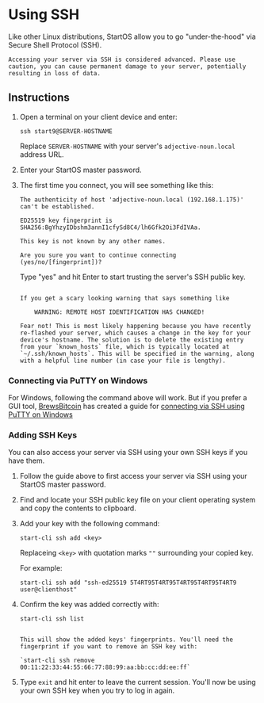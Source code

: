 # Using SSH

Like other Linux distributions, StartOS allow you to go "under-the-hood" via Secure Shell Protocol (SSH).

```admonish warning
Accessing your server via SSH is considered advanced. Please use caution, you can cause permanent damage to your server, potentially resulting in loss of data.
```

## Instructions

1.  Open a terminal on your client device and enter:

        ssh start9@SERVER-HOSTNAME

    Replace `SERVER-HOSTNAME` with your server's `adjective-noun.local` address URL.

1.  Enter your StartOS master password.

1.  The first time you connect, you will see something like this:

        The authenticity of host 'adjective-noun.local (192.168.1.175)' can't be established.

        ED25519 key fingerprint is SHA256:BgYhzyIDbshm3annI1cfySd8C4/lh6Gfk2Oi3FdIVAa.

        This key is not known by any other names.

        Are you sure you want to continue connecting (yes/no/[fingerprint])?

    Type "yes" and hit Enter to start trusting the server's SSH public key.

    ```admonish note

    If you get a scary looking warning that says something like

        WARNING: REMOTE HOST IDENTIFICATION HAS CHANGED!

    Fear not! This is most likely happening because you have recently re-flashed your server, which causes a change in the key for your device's hostname. The solution is to delete the existing entry from your `known_hosts` file, which is typically located at `~/.ssh/known_hosts`. This will be specified in the warning, along with a helpful line number (in case your file is lengthy).
    ```

### Connecting via PuTTY on Windows

For Windows, following the command above will work. But if you prefer a GUI tool, <a href="https://brewsbitcoin.com" target="_blank">BrewsBitcoin</a> has created a guide for <a href="https://medium.com/@brewsbitcoin/ssh-to-start9-embassy-from-windows-4a4e17891b5a" target="_blank">connecting via SSH using PuTTY on Windows</a>

### Adding SSH Keys

You can also access your server via SSH using your own SSH keys if you have them.

1. Follow the guide above to first access your server via SSH using your StartOS master password.

1. Find and locate your SSH public key file on your client operating system and copy the contents to clipboard.

1. Add your key with the following command:

    ```
    start-cli ssh add <key>
    ```

    Replaceing `<key>` with quotation marks `""` surrounding your copied key.

    For example:

    ```
    start-cli ssh add "ssh-ed25519 5T4RT95T4RT95T4RT95T4RT95T4RT9 user@clienthost"
    ```

1. Confirm the key was added correctly with:

    ```
    start-cli ssh list
    ```

    ```admonish tip

    This will show the added keys' fingerprints. You'll need the fingerprint if you want to remove an SSH key with:

    `start-cli ssh remove 00:11:22:33:44:55:66:77:88:99:aa:bb:cc:dd:ee:ff`

    ```

1. Type `exit` and hit enter to leave the current session. You'll now be using your own SSH key when you try to log in again.